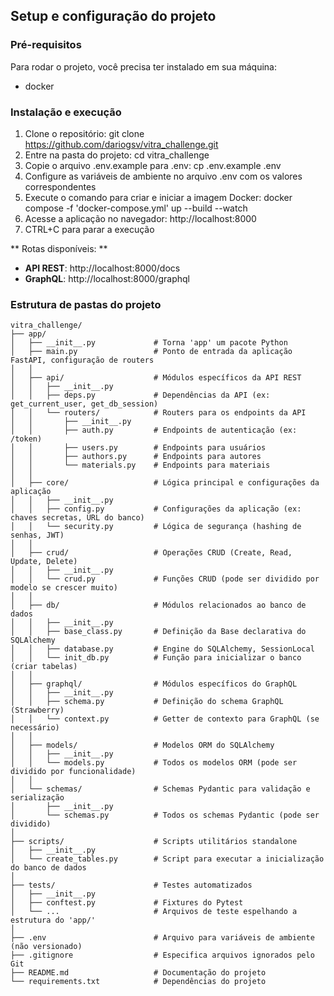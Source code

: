 ## Setup e configuração do projeto

### Pré-requisitos
Para rodar o projeto, você precisa ter instalado em sua máquina:
- docker

### Instalação e execução
1. Clone o repositório:    git clone https://github.com/dariogsv/vitra_challenge.git
2. Entre na pasta do projeto: cd vitra_challenge
3. Copie o arquivo .env.example para .env: cp .env.example .env
4. Configure as variáveis de ambiente no arquivo .env com os valores correspondentes
3. Execute o comando para criar e iniciar a imagem Docker: docker compose -f 'docker-compose.yml' up --build --watch
4. Acesse a aplicação no navegador: http://localhost:8000
5. CTRL+C para parar a execução

** Rotas disponíveis: **
- **API REST**: http://localhost:8000/docs
- **GraphQL**: http://localhost:8000/graphql

### Estrutura de pastas do projeto
```
vitra_challenge/
├── app/
│   ├── __init__.py             # Torna 'app' um pacote Python
│   ├── main.py                 # Ponto de entrada da aplicação FastAPI, configuração de routers
│   │
│   ├── api/                    # Módulos específicos da API REST
│   │   ├── __init__.py
│   │   ├── deps.py             # Dependências da API (ex: get_current_user, get_db_session)
│   │   └── routers/            # Routers para os endpoints da API
│   │       ├── __init__.py
│   │       ├── auth.py         # Endpoints de autenticação (ex: /token)
│   │       ├── users.py        # Endpoints para usuários
│   │       ├── authors.py      # Endpoints para autores
│   │       └── materials.py    # Endpoints para materiais
│   │
│   ├── core/                   # Lógica principal e configurações da aplicação
│   │   ├── __init__.py
│   │   ├── config.py           # Configurações da aplicação (ex: chaves secretas, URL do banco)
│   │   └── security.py         # Lógica de segurança (hashing de senhas, JWT)
│   │
│   ├── crud/                   # Operações CRUD (Create, Read, Update, Delete)
│   │   ├── __init__.py
│   │   └── crud.py             # Funções CRUD (pode ser dividido por modelo se crescer muito)
│   │
│   ├── db/                     # Módulos relacionados ao banco de dados
│   │   ├── __init__.py
│   │   ├── base_class.py       # Definição da Base declarativa do SQLAlchemy
│   │   ├── database.py         # Engine do SQLAlchemy, SessionLocal
│   │   └── init_db.py          # Função para inicializar o banco (criar tabelas)
│   │
│   ├── graphql/                # Módulos específicos do GraphQL
│   │   ├── __init__.py
│   │   ├── schema.py           # Definição do schema GraphQL (Strawberry)
│   │   └── context.py          # Getter de contexto para GraphQL (se necessário)
│   │
│   ├── models/                 # Modelos ORM do SQLAlchemy
│   │   ├── __init__.py
│   │   └── models.py           # Todos os modelos ORM (pode ser dividido por funcionalidade)
│   │
│   └── schemas/                # Schemas Pydantic para validação e serialização
│       ├── __init__.py
│       └── schemas.py          # Todos os schemas Pydantic (pode ser dividido)
│
├── scripts/                    # Scripts utilitários standalone
│   ├── __init__.py
│   └── create_tables.py        # Script para executar a inicialização do banco de dados
│
├── tests/                      # Testes automatizados
│   ├── __init__.py
│   ├── conftest.py             # Fixtures do Pytest
│   └── ...                     # Arquivos de teste espelhando a estrutura do 'app/'
│
├── .env                        # Arquivo para variáveis de ambiente (não versionado)
├── .gitignore                  # Especifica arquivos ignorados pelo Git
├── README.md                   # Documentação do projeto
└── requirements.txt            # Dependências do projeto
```
